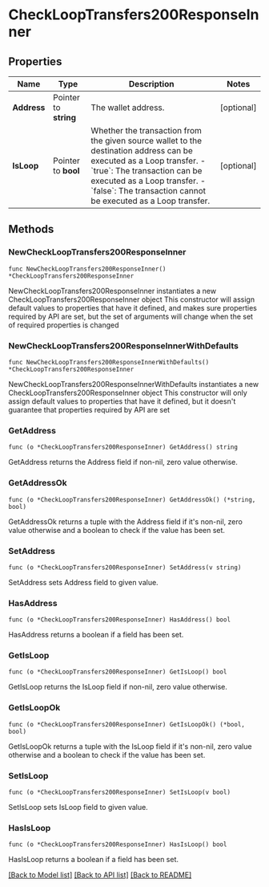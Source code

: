 # CheckLoopTransfers200ResponseInner

## Properties

Name | Type | Description | Notes
------------ | ------------- | ------------- | -------------
**Address** | Pointer to **string** | The wallet address. | [optional] 
**IsLoop** | Pointer to **bool** | Whether the transaction from the given source wallet to the destination address can be executed as a Loop transfer.  - &#x60;true&#x60;: The transaction can be executed as a Loop transfer. - &#x60;false&#x60;: The transaction cannot be executed as a Loop transfer.  | [optional] 

## Methods

### NewCheckLoopTransfers200ResponseInner

`func NewCheckLoopTransfers200ResponseInner() *CheckLoopTransfers200ResponseInner`

NewCheckLoopTransfers200ResponseInner instantiates a new CheckLoopTransfers200ResponseInner object
This constructor will assign default values to properties that have it defined,
and makes sure properties required by API are set, but the set of arguments
will change when the set of required properties is changed

### NewCheckLoopTransfers200ResponseInnerWithDefaults

`func NewCheckLoopTransfers200ResponseInnerWithDefaults() *CheckLoopTransfers200ResponseInner`

NewCheckLoopTransfers200ResponseInnerWithDefaults instantiates a new CheckLoopTransfers200ResponseInner object
This constructor will only assign default values to properties that have it defined,
but it doesn't guarantee that properties required by API are set

### GetAddress

`func (o *CheckLoopTransfers200ResponseInner) GetAddress() string`

GetAddress returns the Address field if non-nil, zero value otherwise.

### GetAddressOk

`func (o *CheckLoopTransfers200ResponseInner) GetAddressOk() (*string, bool)`

GetAddressOk returns a tuple with the Address field if it's non-nil, zero value otherwise
and a boolean to check if the value has been set.

### SetAddress

`func (o *CheckLoopTransfers200ResponseInner) SetAddress(v string)`

SetAddress sets Address field to given value.

### HasAddress

`func (o *CheckLoopTransfers200ResponseInner) HasAddress() bool`

HasAddress returns a boolean if a field has been set.

### GetIsLoop

`func (o *CheckLoopTransfers200ResponseInner) GetIsLoop() bool`

GetIsLoop returns the IsLoop field if non-nil, zero value otherwise.

### GetIsLoopOk

`func (o *CheckLoopTransfers200ResponseInner) GetIsLoopOk() (*bool, bool)`

GetIsLoopOk returns a tuple with the IsLoop field if it's non-nil, zero value otherwise
and a boolean to check if the value has been set.

### SetIsLoop

`func (o *CheckLoopTransfers200ResponseInner) SetIsLoop(v bool)`

SetIsLoop sets IsLoop field to given value.

### HasIsLoop

`func (o *CheckLoopTransfers200ResponseInner) HasIsLoop() bool`

HasIsLoop returns a boolean if a field has been set.


[[Back to Model list]](../README.md#documentation-for-models) [[Back to API list]](../README.md#documentation-for-api-endpoints) [[Back to README]](../README.md)


